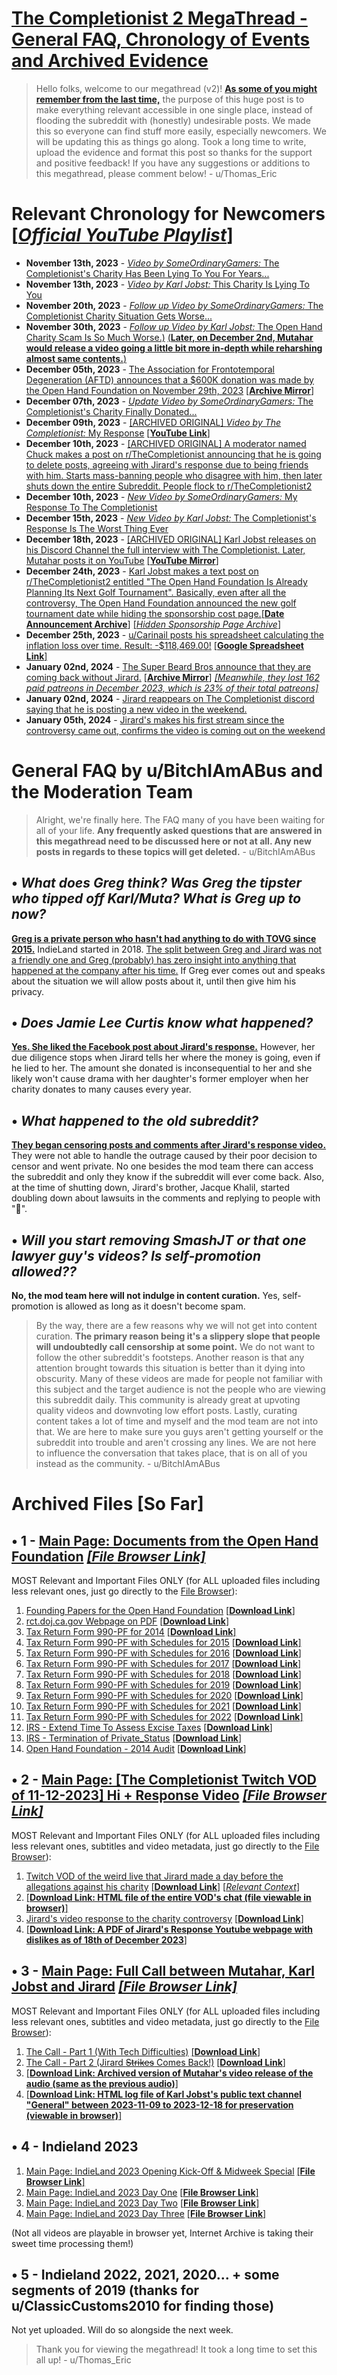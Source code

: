 # [The Completionist 2 MegaThread - General FAQ, Chronology of Events and Archived Evidence](https://old.reddit.com/r/TheCompletionist2/comments/18qbnal/megathread_general_faq_chronology_of_events_and/)

> Hello folks, welcome to our megathread (v2)! [**As some of you might remember from the last time,**](https://old.reddit.com/r/TheCompletionist2/comments/18lsitu/megathread_archived_evidence_and_chronology_of/) the purpose of this huge post is to make everything relevant accessible in one single place, instead of flooding the subreddit with (honestly) undesirable posts. We made this so everyone can find stuff more easily, especially newcomers. We will be updating this as things go along. Took a long time to write, upload the evidence and format this post so thanks for the support and positive feedback! If you have any suggestions or additions to this megathread, please comment below! - u/Thomas_Eric 

# Relevant Chronology for Newcomers [[*Official YouTube Playlist*]](https://www.youtube.com/playlist?list=PLHWLdn1VZZ2BO0Bi3VCs0bdOOXXjNtne9)

* **November 13th, 2023** - [*Video by SomeOrdinaryGamers:* The Completionist's Charity Has Been Lying To You For Years...](https://www.youtube.com/watch?v=QItBdql_8FI)
* **November 13th, 2023** - [*Video by Karl Jobst:* This Charity Is Lying To You](https://www.youtube.com/watch?v=Rb0dMF1zHyA)
* **November 20th, 2023** - [*Follow up Video by SomeOrdinaryGamers:* The Completionist Charity Situation Gets Worse...](https://www.youtube.com/watch?v=Bp95Kk8PeNE)
* **November 30th, 2023** - [*Follow up Video by Karl Jobst:* The Open Hand Charity Scam Is So Much Worse.)](https://www.youtube.com/watch?v=JZ6tYkStri4) [(**Later, on December 2nd, Mutahar would release a video going a little bit more in-depth while reharshing almost same contents.**)](https://www.youtube.com/watch?v=RUKxnUXW06w)
* **December 05th, 2023** - [The Association for Frontotemporal Degeneration (AFTD) announces that a $600K donation was made by the Open Hand Foundation on November 29th, 2023](https://www.theaftd.org/posts/front-page/open-hand-foundation-provides-aftd-600k-for-ftd-research/) [[**Archive Mirror**]](https://web.archive.org/web/20231208012100/https://www.theaftd.org/posts/front-page/open-hand-foundation-provides-aftd-600k-for-ftd-research/)
* **December 07th, 2023** - [*Update Video by SomeOrdinaryGamers:* The Completionist's Charity Finally Donated...](https://www.youtube.com/watch?v=V3C6qYSZaro)
* **December 09th, 2023** - [[ARCHIVED ORIGINAL] *Video by The Completionist:* My Response](https://archive.org/details/11-12-23-the-completionist-hi/My+Response.mp4) [[**YouTube Link**]](https://www.youtube.com/watch?v=giaoY2DlVr8)
* **December 10th, 2023** - [[ARCHIVED ORIGINAL] A moderator named Chuck makes a post on r/TheCompletionist announcing that he is going to delete posts, agreeing with Jirard's response due to being friends with him. Starts mass-banning people who disagree with him, then later shuts down the entire Subreddit. People flock to r/TheCompletionist2 ](https://web.archive.org/web/20231210173838/https://www.reddit.com/r/TheCompletionist/comments/18f5sl7/my_final_say_and_moderation_decisions/?rdt=36137)
* **December 10th, 2023** - [*New Video by SomeOrdinaryGamers:* My Response To The Completionist](https://www.youtube.com/watch?v=qMzjxizna_g)
* **December 15th, 2023** - [*New Video by Karl Jobst:* The Completionist's Response Is The Worst Thing Ever](https://www.youtube.com/watch?v=lFYCYwvRbEU)
* **December 18th, 2023** - [[ARCHIVED ORIGINAL] Karl Jobst releases on his Discord Channel the full interview with The Completionist. Later, Mutahar posts it on YouTube](https://archive.org/details/call_muta_jirard_karl) [[**YouTube Mirror**]](https://www.youtube.com/watch?v=uVr883oXApc)
* **December 24th, 2023** - [Karl Jobst makes a text post on r/TheCompletionist2 entitled "The Open Hand Foundation Is Already Planning Its Next Golf Tournament". Basically, even after all the controversy, The Open Hand Foundation announced the new golf tournament date while hiding the sponsorship cost page.](https://www.reddit.com/r/TheCompletionist2/comments/18q7t8w/the_open_hand_foundation_is_already_planning_its/)[[**Date Announcement Archive**]](https://web.archive.org/web/20231225034758/https://www.golfgenius.com/pages/10022573727218160556) [[*Hidden Sponsorship Page Archive*]](https://web.archive.org/web/20231225034821/https://www.golfgenius.com/pages/10022573738089796531)
* **December 25th, 2023** - [u/Carinail posts his spreadsheet calculating the inflation loss over time. Result: -$118,469.00!](https://www.reddit.com/r/TheCompletionist2/comments/18qf742/the_open_hand_foundation_inflation_calculation/) [[**Google Spreadsheet Link**]](https://docs.google.com/spreadsheets/d/1lJfu6BGYEnL9ITRud134xrFujFbKvFWA1f8ytCYuYdY/edit#gid=0)
* **January 02nd, 2024** - [The Super Beard Bros announce that they are coming back without Jirard.](https://www.patreon.com/posts/95752144) [[**Archive Mirror**]](https://web.archive.org/web/20240103092053/https://www.patreon.com/posts/95752144) [*[Meanwhile, they lost 162 paid patreons in December 2023, which is 23% of their total patreons]*](https://www.reddit.com/r/TheCompletionist2/comments/18wjz2v/patreon_monthly_update_the_completionist_lost_98/)
* **January 02nd, 2024** - [Jirard reappears on The Completionist discord saying that he is posting a new video in the weekend.](https://www.reddit.com/r/TheCompletionist2/comments/18xc6e7/jirard_is_apparently_planning_a_video_this_weekend/)
* **January 05th, 2024** - [Jirard's makes his first stream since the controversy came out, confirms the video is coming out on the weekend](https://www.reddit.com/r/TheCompletionist2/comments/18zr2jj/jirard_streaming_again_on_twitch_live_right_now/)
 
# General FAQ by u/BitchIAmABus and the Moderation Team

> Alright, we're finally here. The FAQ many of you have been waiting for all of your life. **Any frequently asked questions that are answered in this megathread need to be discussed here or not at all. Any new posts in regards to these topics will get deleted.** - u/BitchIAmABus

## • *What does Greg think? Was Greg the tipster who tipped off Karl/Muta? What is Greg up to now?*

[**Greg is a private person who hasn't had anything to do with TOVG since 2015.**](https://superbeardbrothers.fandom.com/wiki/Greg) IndieLand started in 2018. [The split between Greg and Jirard was not a friendly one and Greg (probably) has zero insight into anything that happened at the company after his time.](https://web.archive.org/web/20180212180342/http://www.gramunion.com/alpinesofa.tumblr.com/163736630434) If Greg ever comes out and speaks about the situation we will allow posts about it, until then give him his privacy.

## • *Does Jamie Lee Curtis know what happened?*

[**Yes. She liked the Facebook post about Jirard's response.**](https://www.reddit.com/r/TheCompletionist2/comments/18ncvsp/jamie_lee_curtis_liked_the_completionists_fb/) However, her due diligence stops when Jirard tells her where the money is going, even if he lied to her. The amount she donated is inconsequential to her and she likely won't cause drama with her daughter's former employer when her charity donates to many causes every year.

## • *What happened to the old subreddit?*

[**They began censoring posts and comments after Jirard's response video.**](https://web.archive.org/web/20231210173838/https://www.reddit.com/r/TheCompletionist/comments/18f5sl7/my_final_say_and_moderation_decisions/?rdt=36137) They were not able to handle the outrage caused by their poor decision to censor and went private. No one besides the mod team there can access the subreddit and only they know if the subreddit will ever come back. Also, at the time of shutting down, Jirard's brother, Jacque Khalil, started doubling down about lawsuits in the comments and replying to people with "🐑". 

## • *Will you start removing SmashJT or that one lawyer guy's videos? Is self-promotion allowed??*

**No, the mod team here will not indulge in content curation.** Yes, self-promotion is allowed as long as it doesn't become spam.


> By the way, there are a few reasons why we will not get into content curation. **The primary reason being it's a slippery slope that people will undoubtedly call censorship at some point.** We do not want to follow the other subreddit's footsteps. Another reason is that any attention brought towards this situation is better than it dying into obscurity. Many of these videos are made for people not familiar with this subject and the target audience is not the people who are viewing this subreddit daily. This community is already great at upvoting quality videos and downvoting low effort posts. Lastly, curating content takes a lot of time and myself and the mod team are not into that. We are here to make sure you guys aren't getting yourself or the subreddit into trouble and aren't crossing any lines. We are not here to influence the conversation that takes place, that is on all of you instead as the community. - u/BitchIAmABus

# Archived Files [So Far]

## • 1 - [Main Page: Documents from the Open Hand Foundation](https://archive.org/details/openhand-documents) [*[File Browser Link]*](https://archive.org/download/openhand-documents)

MOST Relevant and Important Files ONLY (for ALL uploaded files including less relevant ones, just go directly to the [File Browser](https://archive.org/download/openhand-documents)):

1. [Founding Papers for the Open Hand Foundation](https://archive.org/details/openhand-documents/Founding%20Documents/) [[**Download Link**]](https://archive.org/download/openhand-documents/Founding%20Documents.pdf)
2. [rct.doj.ca.gov Webpage on PDF](https://archive.org/details/openhand-documents/rct.doj.ca.gov%20webpage/) [[**Download Link**]](https://archive.org/download/openhand-documents/rct.doj.ca.gov%20webpage.pdf)
3. [Tax Return Form 990-PF for 2014](https://archive.org/details/openhand-documents/Form%20990-PF%20files%20and%20Schedules%20from%20ProPublica/%5B2014%20990-PF%5D%2030-0827510_990PF_201412/) [[**Download Link**]](https://archive.org/download/openhand-documents/Form%20990-PF%20files%20and%20Schedules%20from%20ProPublica/%5B2014%20990-PF%5D%2030-0827510_990PF_201412.pdf)
4. [Tax Return Form 990-PF with Schedules for 2015](https://archive.org/details/openhand-documents/Form%20990-PF%20files%20and%20Schedules%20from%20ProPublica/2015%20full/) [[**Download Link**]](https://archive.org/download/openhand-documents/Form%20990-PF%20files%20and%20Schedules%20from%20ProPublica/2015%20full.pdf)
5. [Tax Return Form 990-PF with Schedules for 2016](https://archive.org/details/openhand-documents/Form%20990-PF%20files%20and%20Schedules%20from%20ProPublica/2016%20full/) [[**Download Link**]](https://archive.org/download/openhand-documents/Form%20990-PF%20files%20and%20Schedules%20from%20ProPublica/2016%20full.pdf)
6. [Tax Return Form 990-PF with Schedules for 2017](https://archive.org/details/openhand-documents/Form%20990-PF%20files%20and%20Schedules%20from%20ProPublica/2017%20full/) [[**Download Link**]](https://archive.org/download/openhand-documents/Form%20990-PF%20files%20and%20Schedules%20from%20ProPublica/2017%20full.pdf)
7. [Tax Return Form 990-PF with Schedules for 2018](https://archive.org/details/openhand-documents/Form%20990-PF%20files%20and%20Schedules%20from%20ProPublica/2018%20full/) [[**Download Link**]](https://archive.org/download/openhand-documents/Form%20990-PF%20files%20and%20Schedules%20from%20ProPublica/2018%20full.pdf)
8. [Tax Return Form 990-PF with Schedules for 2019](https://archive.org/details/openhand-documents/Form%20990-PF%20files%20and%20Schedules%20from%20ProPublica/2019%20full/) [[**Download Link**]](https://archive.org/download/openhand-documents/Form%20990-PF%20files%20and%20Schedules%20from%20ProPublica/2019%20full.pdf)
9. [Tax Return Form 990-PF with Schedules for 2020](https://archive.org/details/openhand-documents/Form%20990-PF%20files%20and%20Schedules%20from%20ProPublica/2020%20full/) [[**Download Link**]](https://archive.org/download/openhand-documents/Form%20990-PF%20files%20and%20Schedules%20from%20ProPublica/2020%20full.pdf)
10. [Tax Return Form 990-PF with Schedules for 2021](https://archive.org/details/openhand-documents/Form%20990-PF%20files%20and%20Schedules%20from%20ProPublica/2021%20full/) [[**Download Link**]](https://archive.org/download/openhand-documents/Form%20990-PF%20files%20and%20Schedules%20from%20ProPublica/2021%20full.pdf)
11. [Tax Return Form 990-PF with Schedules for 2022](https://archive.org/details/openhand-documents/Form%20990-PF%20files%20and%20Schedules%20from%20ProPublica/2022%20full/) [[**Download Link**]](https://archive.org/download/openhand-documents/Form%20990-PF%20files%20and%20Schedules%20from%20ProPublica/2022%20full.pdf)
12. [IRS - Extend Time To Assess Excise Taxes](https://archive.org/details/openhand-documents/Files%20in%20the%20Response%20Video/IRS-Extend_Time_To_Assess_Excise_Taxes/) [[**Download Link**]](https://archive.org/download/openhand-documents/Files%20in%20the%20Response%20Video/IRS-Extend_Time_To_Assess_Excise_Taxes.pdf)
13. [IRS - Termination of Private_Status](https://archive.org/details/openhand-documents/Files%20in%20the%20Response%20Video/IRS_Termination_of_%20Private_Status/) [[**Download Link**]](https://archive.org/download/openhand-documents/Files%20in%20the%20Response%20Video/IRS_Termination_of_%20Private_Status.pdf)
14. [Open Hand Foundation - 2014 Audit](https://archive.org/details/openhand-documents/Files%20in%20the%20Response%20Video/OHF_2014_Audit_2016/) [[**Download Link**]](https://archive.org/download/openhand-documents/Files%20in%20the%20Response%20Video/OHF_2014_Audit_2016.pdf)

## • 2 - [Main Page: [The Completionist Twitch VOD of 11-12-2023] Hi + Response Video](https://archive.org/details/11-12-23-the-completionist-hi) [*[File Browser Link]*](https://archive.org/download/11-12-23-the-completionist-hi)

MOST Relevant and Important Files ONLY (for ALL uploaded files including less relevant ones, subtitles and video metadata, just go directly to the [File Browser](https://archive.org/download/11-12-23-the-completionist-hi)):

1. [Twitch VOD of the weird live that Jirard made a day before the allegations against his charity](https://archive.org/details/11-12-23-the-completionist-hi/%5B11-12-23%5D+TheCompletionist+-+Hi.mp4) [[**Download Link**]](https://archive.org/download/11-12-23-the-completionist-hi/My%20Response.mp4) [[*Relevant Context*]](https://www.reddit.com/r/TheCompletionist2/comments/18ge66d/a_day_before_being_exposed_jirard_did_an/)
2. [[**Download Link: HTML file of the entire VOD's chat (file viewable in browser)**]](https://archive.org/download/11-12-23-the-completionist-hi/%5B11-12-23%5D%20TheCompletionist%20-%20Hi%20-%20Chat.html)
3. [Jirard's video response to the charity controversy](https://archive.org/details/11-12-23-the-completionist-hi/My+Response.mp4) [[**Download Link**]](https://archive.org/download/11-12-23-the-completionist-hi/%5B11-12-23%5D%20TheCompletionist%20-%20Hi.mp4)
4. [[**Download Link: A PDF of Jirard's Response Youtube webpage with dislikes as of 18th of December 2023**]](https://archive.org/download/11-12-23-the-completionist-hi/youtube%20webpage%20with%20description.pdf)

## • 3 - [Main Page: Full Call between Mutahar, Karl Jobst and Jirard](https://archive.org/details/call_muta_jirard_karl) [*[File Browser Link]*](https://archive.org/download/call_muta_jirard_karl)

MOST Relevant and Important Files ONLY (for ALL uploaded files including less relevant ones, subtitles and video metadata, just go directly to the [File Browser](https://archive.org/download/call_muta_jirard_karl)):

1. [The Call - Part 1 (With Tech Difficulties)](https://archive.org/details/call_muta_jirard_karl/call_part_1_with_tech_difficulties.wav) [[**Download Link**]](https://archive.org/download/call_muta_jirard_karl/call_part_1_with_tech_difficulties.wav)
2. [The Call - Part 2 (Jirard ~~Strikes~~ Comes Back!)](https://archive.org/details/call_muta_jirard_karl/call_part_2_jirard_comes_back.wav) [[**Download Link**]](https://archive.org/download/call_muta_jirard_karl/call_part_2_jirard_comes_back.wav)
3. [[**Download Link: Archived version of Mutahar's video release of the audio (same as the previous audio)**]](https://archive.org/download/call_muta_jirard_karl/Muta%27s%20recording/The%20Jirard%20Discord%20Call%20Interview.mkv)
4. [[**Download Link: HTML log file of Karl Jobst's public text channel "General" between 2023-11-09 to 2023-12-18 for preservation (viewable in browser)**]](https://archive.org/download/call_muta_jirard_karl/Discord%20Logs%20-%20Karl%20Jobst%20server/Karl%20Jobst%20-%20Text%20Channels%20-%20general%20%5B517694784199065600%5D%20%28after%202023-11-09%29.html)

## • 4 - Indieland 2023

1. [Main Page: IndieLand 2023 Opening Kick-Off & Midweek Special](https://archive.org/details/IndieLand-2023-Opening-Kick-Off-Midweek-Special) [[**File Browser Link**]](https://archive.org/download/IndieLand-2023-Opening-Kick-Off-Midweek-Special)
2. [Main Page: IndieLand 2023 Day One](https://archive.org/details/indieland2023-day1) [[**File Browser Link**]](https://archive.org/download/indieland2023-day1)
3. [Main Page: IndieLand 2023 Day Two](https://archive.org/details/indieland2023-day2) [[**File Browser Link**]](https://archive.org/download/indieland2023-day2)
4. [Main Page: IndieLand 2023 Day Three](https://archive.org/details/indieland2023-day3) [[**File Browser Link**]](https://archive.org/download/indieland2023-day3)

(Not all videos are playable in browser yet, Internet Archive is taking their sweet time processing them!)

## • 5 - Indieland 2022, 2021, 2020... + some segments of 2019 (thanks for u/ClassicCustoms2010 for finding those)

Not yet uploaded. Will do so alongside the next week.

> Thank you for viewing the megathread! It took a long time to set this all up! - u/Thomas_Eric
